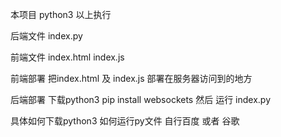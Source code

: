 本项目 python3 以上执行

后端文件
index.py

前端文件
index.html
index.js 

前端部署
把index.html 及 index.js 部署在服务器访问到的地方

后端部署
下载python3
pip install websockets
然后 运行 index.py

具体如何下载python3 如何运行py文件 自行百度 或者 谷歌
